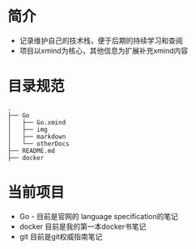 # 简介

* 记录维护自己的技术栈，便于后期的持续学习和查阅
* 项目以xmind为核心，其他信息为扩展补充xmind内容

# 目录规范

```shell 
.
├── Go
│   ├── Go.xmind
│   ├── img
│   ├── markdown
│   └── otherDocs
├── README.md
├── docker
```



# 当前项目

- Go - 目前是官网的 language specification的笔记
- docker 目前是我的第一本docker书笔记
- git 目前是git权威指南笔记



